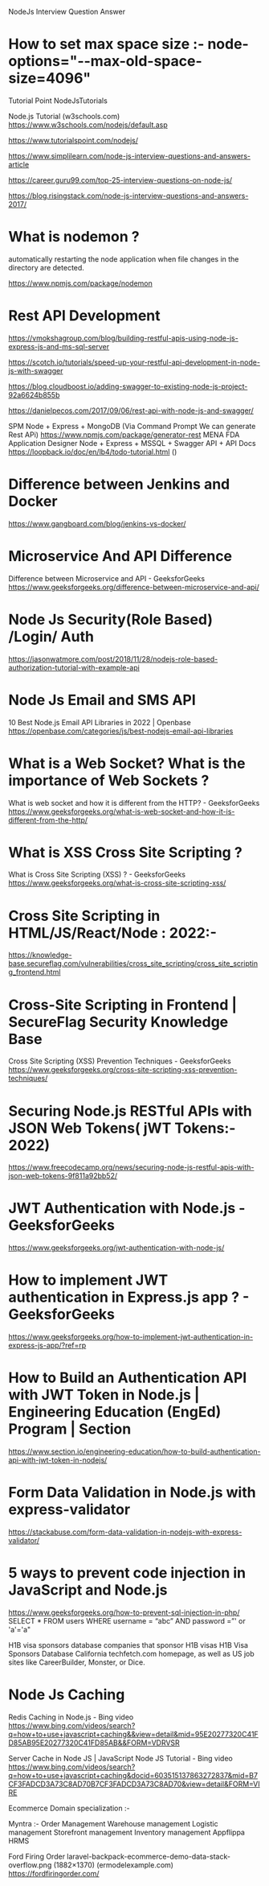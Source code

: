 
NodeJs Interview Question Answer
# How to set max space size :- node-options="--max-old-space-size=4096"

Tutorial Point NodeJsTutorials 

Node.js Tutorial (w3schools.com)
https://www.w3schools.com/nodejs/default.asp

https://www.tutorialspoint.com/nodejs/

https://www.simplilearn.com/node-js-interview-questions-and-answers-article

https://career.guru99.com/top-25-interview-questions-on-node-js/

https://blog.risingstack.com/node-js-interview-questions-and-answers-2017/
# What is nodemon ?

automatically restarting the node application when file changes in the directory are detected.

https://www.npmjs.com/package/nodemon

# Rest API Development 

https://vmokshagroup.com/blog/building-restful-apis-using-node-js-express-js-and-ms-sql-server

https://scotch.io/tutorials/speed-up-your-restful-api-development-in-node-js-with-swagger

https://blog.cloudboost.io/adding-swagger-to-existing-node-js-project-92a6624b855b

https://danielpecos.com/2017/09/06/rest-api-with-node-js-and-swagger/

SPM 
Node + Express + MongoDB (Via Command Prompt We can generate Rest APi)
            https://www.npmjs.com/package/generator-rest
MENA
FDA
Application Designer
            Node + Express + MSSQL + Swagger API + API Docs
            https://loopback.io/doc/en/lb4/todo-tutorial.html
()

# Difference between Jenkins and Docker   
https://www.gangboard.com/blog/jenkins-vs-docker/

# Microservice And API Difference
Difference between Microservice and API - GeeksforGeeks
https://www.geeksforgeeks.org/difference-between-microservice-and-api/

# Node Js Security(Role Based) /Login/ Auth
https://jasonwatmore.com/post/2018/11/28/nodejs-role-based-authorization-tutorial-with-example-api

# Node Js Email and SMS API
10 Best Node.js Email API Libraries in 2022 | Openbase
https://openbase.com/categories/js/best-nodejs-email-api-libraries


# What is a Web Socket? What is the importance of Web Sockets ?  

What is web socket and how it is different from the HTTP? - GeeksforGeeks
https://www.geeksforgeeks.org/what-is-web-socket-and-how-it-is-different-from-the-http/




# What is XSS Cross Site Scripting ?
What is Cross Site Scripting (XSS) ? - GeeksforGeeks
https://www.geeksforgeeks.org/what-is-cross-site-scripting-xss/

# Cross Site Scripting in HTML/JS/React/Node : 2022:-
https://knowledge-base.secureflag.com/vulnerabilities/cross_site_scripting/cross_site_scripting_frontend.html

# Cross-Site Scripting in Frontend | SecureFlag Security Knowledge Base
Cross Site Scripting (XSS) Prevention Techniques - GeeksforGeeks
https://www.geeksforgeeks.org/cross-site-scripting-xss-prevention-techniques/





# Securing Node.js RESTful APIs with JSON Web Tokens( jWT Tokens:-  2022)

https://www.freecodecamp.org/news/securing-node-js-restful-apis-with-json-web-tokens-9f811a92bb52/

# JWT Authentication with Node.js - GeeksforGeeks
https://www.geeksforgeeks.org/jwt-authentication-with-node-js/

# How to implement JWT authentication in Express.js app ? - GeeksforGeeks
https://www.geeksforgeeks.org/how-to-implement-jwt-authentication-in-express-js-app/?ref=rp


# How to Build an Authentication API with JWT Token in Node.js | Engineering Education (EngEd) Program | Section
https://www.section.io/engineering-education/how-to-build-authentication-api-with-jwt-token-in-nodejs/


# Form Data Validation in Node.js with express-validator
https://stackabuse.com/form-data-validation-in-nodejs-with-express-validator/

# 5 ways to prevent code injection in JavaScript and Node.js

https://www.geeksforgeeks.org/how-to-prevent-sql-injection-in-php/
SELECT * FROM users WHERE username = “abc” AND password =”' or 'a'='a"

H1B visa sponsors database
companies that sponsor H1B visas
H1B Visa Sponsors Database California
 techfetch.com homepage, as well as US job sites like CareerBuilder, Monster, or Dice.

# Node Js Caching 


Redis Caching in Node.js - Bing video
https://www.bing.com/videos/search?q=how+to+use+javascript+caching&&view=detail&mid=95E20277320C41FD85AB95E20277320C41FD85AB&&FORM=VDRVSR

Server Cache in Node JS | JavaScript Node JS Tutorial - Bing video
https://www.bing.com/videos/search?q=how+to+use+javascript+caching&docid=603515137863272837&mid=B7CF3FADCD3A73C8AD70B7CF3FADCD3A73C8AD70&view=detail&FORM=VIRE





Ecommerce Domain specialization :- 

Myntra :- 
Order Management
Warehouse management
Logistic management
Storefront management 
Inventory management 
Appflippa
HRMS



Ford Firing Order
laravel-backpack-ecommerce-demo-data-stack-overflow.png (1882×1370) (ermodelexample.com)
https://fordfiringorder.com/

